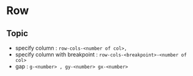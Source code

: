 # Row

## Topic

- specify column : `row-cols-<number of col>, `
- specify column with breakpoint : `row-cols-<breakpoint>-<number of col>`
- gap : `g-<number> , gy-<number> gx-<number>`
